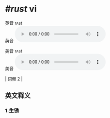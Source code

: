 # ***\#rust*** vi
英音 rʌst  
英音
<audio src="./media/rust1.aac" controls="controls"></audio>

美音 rʌst  
美音
<audio src="./media/rust2.aac" controls="controls"></audio>



| 词频 2 |  

英文释义
---
### 1.**生锈**  


